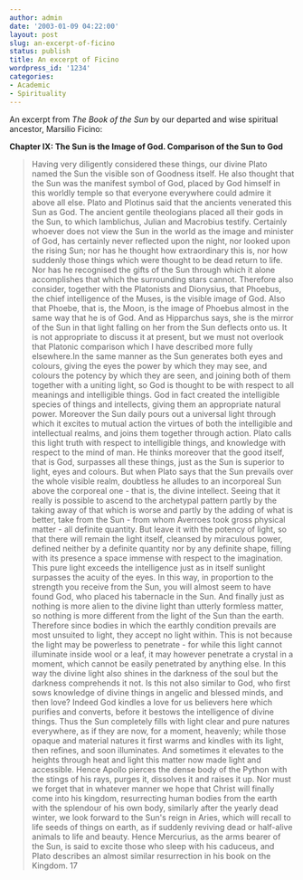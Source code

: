 ```yaml
---
author: admin
date: '2003-01-09 04:22:00'
layout: post
slug: an-excerpt-of-ficino
status: publish
title: An excerpt of Ficino
wordpress_id: '1234'
categories:
- Academic
- Spirituality
---
```

An excerpt from <em>The Book of the Sun</em> by our departed and wise spiritual ancestor, Marsilio Ficino:

<strong>Chapter IX: The Sun is the Image of God. Comparison of the Sun to God</strong>
<blockquote>Having very diligently considered these things, our divine Plato named the Sun the visible son of Goodness itself. He also thought that the Sun was the manifest symbol of God, placed by God himself in this worldly temple so that everyone everywhere could admire it above all else. Plato and Plotinus said that the ancients venerated this Sun as God. The ancient gentile theologians placed all their gods in the Sun, to which Iamblichus, Julian and Macrobius testify. Certainly whoever does not view the Sun in the world as the image and minister of God, has certainly never reflected upon the night, nor looked upon the rising Sun; nor has he thought how extraordinary this is, nor how suddenly those things which were thought to be dead return to life. Nor has he recognised the gifts of the Sun through which it alone accomplishes that which the surrounding stars cannot. Therefore also consider, together with the Platonists and Dionysius, that Phoebus, the chief intelligence of the Muses, is the visible image of God. Also that Phoebe, that is, the Moon, is the image of Phoebus almost in the same way that he is of God. And as Hipparchus says, she is the mirror of the Sun in that light falling on her from the Sun deflects onto us. It is not appropriate to discuss it at present, but we must not overlook that Platonic comparison which I have described more fully elsewhere.In the same manner as the Sun generates both eyes and colours, giving the eyes the power by which they may see, and colours the potency by which they are seen, and joining both of them together with a uniting light, so God is thought to be with respect to all meanings and intelligible things. God in fact created the intelligible species of things and intellects, giving them an appropriate natural power. Moreover the Sun daily pours out a universal light through which it excites to mutual action the virtues of both the intelligible and intellectual realms, and joins them together through action. Plato calls this light truth with respect to intelligible things, and knowledge with respect to the mind of man. He thinks moreover that the good itself, that is God, surpasses all these things, just as the Sun is superior to light, eyes and colours. But when Plato says that the Sun prevails over the whole visible realm, doubtless he alludes to an incorporeal Sun above the corporeal one - that is, the divine intellect. Seeing that it really is possible to ascend to the archetypal pattern partly by the taking away of that which is worse and partly by the adding of what is better, take from the Sun - from whom Averroes took gross physical matter - all definite quantity. But leave it with the potency of light, so that there will remain the light itself, cleansed by miraculous power, defined neither by a definite quantity nor by any definite shape, filling with its presence a space immense with respect to the imagination. This pure light exceeds the intelligence just as in itself sunlight surpasses the acuity of the eyes. In this way, in proportion to the strength you receive from the Sun, you will almost seem to have found God, who placed his tabernacle in the Sun. And finally just as nothing is more alien to the divine light than utterly formless matter, so nothing is more different from the light of the Sun than the earth. Therefore since bodies in which the earthly condition prevails are most unsuited to light, they accept no light within. This is not because the light may be powerless to penetrate - for while this light cannot illuminate inside wool or a leaf, it may however penetrate a crystal in a moment, which cannot be easily penetrated by anything else. In this way the divine light also shines in the darkness of the soul but the darkness comprehends it not. Is this not also similar to God, who first sows knowledge of divine things in angelic and blessed minds, and then love? Indeed God kindles a love for us believers here which purifies and converts, before it bestows the intelligence of divine things. Thus the Sun completely fills with light clear and pure natures everywhere, as if they are now, for a moment, heavenly; while those opaque and material natures it first warms and kindles with its light, then refines, and soon illuminates. And sometimes it elevates to the heights through heat and light this matter now made light and accessible. Hence Apollo pierces the dense body of the Python with the stings of his rays, purges it, dissolves it and raises it up. Nor must we forget that in whatever manner we hope that Christ will finally come into his kingdom, resurrecting human bodies from the earth with the splendour of his own body, similarly after the yearly dead winter, we look forward to the Sun's reign in Aries, which will recall to life seeds of things on earth, as if suddenly reviving dead or half-alive animals to life and beauty. Hence Mercurius, as the arms bearer of the Sun, is said to excite those who sleep with his caduceus, and Plato describes an almost similar resurrection in his book on the Kingdom. 17</blockquote>
